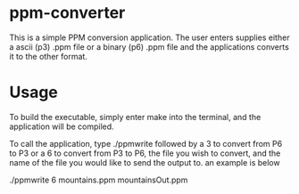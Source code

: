 # ppm-converter

This is a simple PPM conversion application. 
The user enters supplies either a ascii (p3) .ppm file or a binary (p6) .ppm file and the applications converts it to the other format. 

# Usage
To build the executable, simply enter make into the terminal, and the application will be compiled.

To call the application, type ./ppmwrite followed by a 3 to convert from P6 to P3 or a 6 to convert from P3 to P6, the file you wish to convert, and the name of the file you would like to send the output to. an example is below

./ppmwrite 6 mountains.ppm mountainsOut.ppm